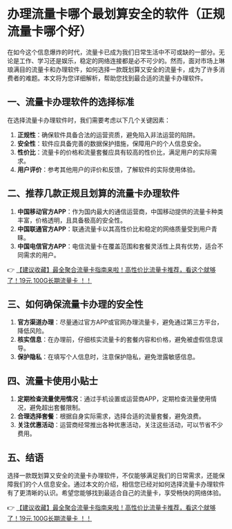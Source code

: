 # 办理流量卡哪个最划算安全的软件（正规流量卡哪个好）

在如今这个信息爆炸的时代，流量卡已成为我们日常生活中不可或缺的一部分。无论是工作、学习还是娱乐，稳定的网络连接都是必不可少的。然而，面对市场上琳琅满目的流量卡和办理软件，如何选择一款既划算又安全的流量卡，成为了许多消费者的难题。本文将为您详细解析，帮助您找到最合适的流量卡办理软件。

## 一、流量卡办理软件的选择标准

在选择流量卡办理软件时，我们需要考虑以下几个关键因素：

1. **正规性**：确保软件具备合法的运营资质，避免陷入非法运营的陷阱。
2. **安全性**：软件应具备完善的数据保护措施，保障用户的个人信息安全。
3. **性价比**：流量卡的价格和流量套餐应具有较高的性价比，满足用户的实际需求。
4. **用户评价**：参考其他用户的评价和反馈，了解软件的实际使用体验。

## 二、推荐几款正规且划算的流量卡办理软件

1. **中国移动官方APP**：作为国内最大的通信运营商，中国移动提供的流量卡种类丰富，价格透明，且具备极高的安全性。
2. **中国联通官方APP**：联通流量卡以其高性价比和稳定的网络质量受到用户青睐。
3. **中国电信官方APP**：电信流量卡在覆盖范围和套餐灵活性上具有优势，适合不同需求的用户。

👉 [【建议收藏】最全聚合流量卡指南来啦！高性价比流量卡推荐，看这个就够了！19元 100G长期流量卡 ！！](https://bit.ly/Liuliangka)

## 三、如何确保流量卡办理的安全性

1. **官方渠道办理**：尽量通过官方APP或官网办理流量卡，避免通过第三方平台，降低风险。
2. **核实信息**：在办理前，仔细核实流量卡的套餐内容和价格，避免被虚假信息误导。
3. **保护隐私**：在填写个人信息时，注意保护隐私，避免泄露敏感信息。

## 四、流量卡使用小贴士

1. **定期检查流量使用情况**：通过手机设置或运营商APP，定期检查流量使用情况，避免超出套餐限制。
2. **合理选择套餐**：根据自身实际需求，选择合适的流量套餐，避免浪费。
3. **关注优惠活动**：运营商经常推出各种优惠活动，关注这些活动，可以节省不少费用。

## 五、结语

选择一款既划算又安全的流量卡办理软件，不仅能够满足我们的日常需求，还能保障我们的个人信息安全。通过本文的介绍，相信您已经对如何选择流量卡办理软件有了更清晰的认识。希望您能够找到最适合自己的流量卡，享受畅快的网络体验。

👉 [【建议收藏】最全聚合流量卡指南来啦！高性价比流量卡推荐，看这个就够了！19元 100G长期流量卡 ！！](https://bit.ly/Liuliangka)